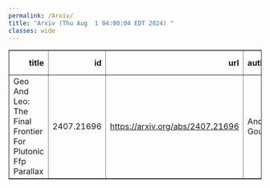 ```yaml
---
permalink: /Arxiv/
title: "Arxiv (Thu Aug  1 04:00:04 EDT 2024) "
classes: wide
---
```

<table border="1" class="dataframe">
  <thead>
    <tr style="text-align: right;">
      <th>title</th>
      <th>id</th>
      <th>url</th>
      <th>authors</th>
      <th>Local Authors</th>
    </tr>
  </thead>
  <tbody>
    <tr>
      <td>Geo And Leo: The Final Frontier For Plutonic Ffp Parallax</td>
      <td>2407.21696</td>
      <td><a href="https://arxiv.org/abs/2407.21696" target="_blank">https://arxiv.org/abs/2407.21696</a></td>
      <td>Andrew Gould</td>
      <td>Andrew Gould</td>
    </tr>
  </tbody>
</table>